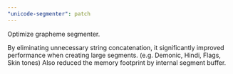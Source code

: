 ```yaml
---
"unicode-segmenter": patch
---
```


Optimize grapheme segmenter.

By eliminating unnecessary string concatenation, it significantly improved performance when creating large segments. (e.g. Demonic, Hindi, Flags, Skin tones)
Also reduced the memory footprint by internal segment buffer.
